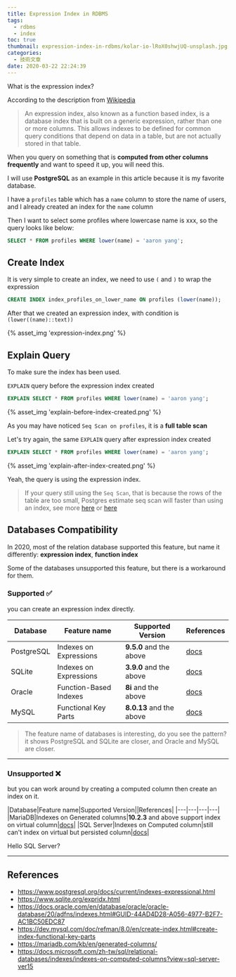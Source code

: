 ```yaml
---
title: Expression Index in RDBMS
tags:
  - rdbms
  - index
toc: true
thumbnail: expression-index-in-rdbms/kolar-io-lRoX0shwjUQ-unsplash.jpg
categories:
  - 技術文章
date: 2020-03-22 22:24:39
---
```



What is the expression index?

According to the description from [Wikipedia](https://en.wikipedia.org/wiki/Expression_index)

> An expression index, also known as a function based index, is a database index that is built on a generic expression, rather than one or more columns. This allows indexes to be defined for common query conditions that depend on data in a table, but are not actually stored in that table.

When you query on something that is **computed from other columns frequently** and want to speed it up, you will need this.

I will use **PostgreSQL** as an example in this article because it is my favorite database.

<!-- more -->

I have a `profiles` table which has a `name` column to store the name of users, and I already created an index for the `name` column

Then I want to select some profiles where lowercase name is xxx, so the query looks like below:

```sql
SELECT * FROM profiles WHERE lower(name) = 'aaron yang';
```

## Create Index

It is very simple to create an index, we need to use `(` and `)` to wrap the expression

```sql
CREATE INDEX index_profiles_on_lower_name ON profiles (lower(name));
```

After that we created an expression index, with condition is `(lower((name)::text))`

{% asset_img 'expression-index.png' %}

## Explain Query

To make sure the index has been used.

`EXPLAIN` query before the expression index created

```sql
EXPLAIN SELECT * FROM profiles WHERE lower(name) = 'aaron yang';
```

{% asset_img 'explain-before-index-created.png' %}

As you may have noticed `Seq Scan on profiles`, it is a **full table scan**

Let's try again, the same `EXPLAIN` query after expression index created

```sql
EXPLAIN SELECT * FROM profiles WHERE lower(name) = 'aaron yang';
```

{% asset_img 'explain-after-index-created.png' %}

Yeah, the query is using the expression index.

> If your query still using the `Seq Scan`, that is because the rows of the table are too small, Postgres estimate seq scan will faster than using an index, see more [here](https://stackoverflow.com/a/52833441/9762797) or [here](https://blog.niclin.tw/2018/06/14/%E7%82%BA%E4%BB%80%E9%BA%BC-postgres-%E4%B8%8D%E9%81%B8%E6%93%87-index-scan-%E5%8D%BB%E9%81%B8%E6%93%87-seq-scan/)

## Databases Compatibility

In 2020, most of the relation database supported this feature, but name it differently: **expression index**, **function index**

Some of the databases unsupported this feature, but there is a workaround for them.

### Supported ✅

you can create an expression index directly.

|Database|Feature name|Supported Version|References|
|---|---|---|---|
|PostgreSQL|Indexes on Expressions|**9.5.0** and the above|[docs](https://www.postgresql.org/docs/current/indexes-expressional.html)|
|SQLite|Indexes on Expressions|**3.9.0** and the above|[docs](https://www.sqlite.org/expridx.html)|
|Oracle|Function-Based Indexes|**8i** and the above|[docs](https://docs.oracle.com/en/database/oracle/oracle-database/20/adfns/indexes.html#GUID-44AD4D28-A056-4977-B2F7-AC1BC50EDC87)|
|MySQL|Functional Key Parts|**8.0.13** and the above|[docs](https://dev.mysql.com/doc/refman/8.0/en/create-index.html#create-index-functional-key-parts)|

> The feature name of databases is interesting, do you see the pattern? it shows PostgreSQL and SQLite are closer, and Oracle and MySQL are closer.

---

### Unsupported ❌

but you can work around by creating a computed column then create an index on it.

|Database|Feature name|Supported Version||References|
|---|---|---|---|
|MariaDB|Indexes on Generated columns|**10.2.3** and above support index on virtual column|[docs](https://mariadb.com/kb/en/generated-columns/)|
|SQL Server|Indexes on Computed column|still can't index on virtual but persisted column|[docs](https://docs.microsoft.com/zh-tw/sql/relational-databases/indexes/indexes-on-computed-columns?view=sql-server-ver15)|

Hello SQL Server?

---

## References

- <https://www.postgresql.org/docs/current/indexes-expressional.html>
- <https://www.sqlite.org/expridx.html>
- <https://docs.oracle.com/en/database/oracle/oracle-database/20/adfns/indexes.html#GUID-44AD4D28-A056-4977-B2F7-AC1BC50EDC87>
- <https://dev.mysql.com/doc/refman/8.0/en/create-index.html#create-index-functional-key-parts>
- <https://mariadb.com/kb/en/generated-columns/>
- <https://docs.microsoft.com/zh-tw/sql/relational-databases/indexes/indexes-on-computed-columns?view=sql-server-ver15>
